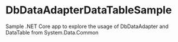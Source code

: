 # DbDataAdapterDataTableSample

Sample .NET Core app to explore the usage of DbDataAdapter and DataTable from System.Data.Common 
